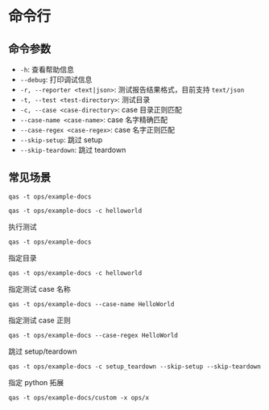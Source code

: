 # 命令行

## 命令参数

- `-h`: 查看帮助信息
- `--debug`: 打印调试信息
- `-r, --reporter <text|json>`: 测试报告结果格式，目前支持 `text/json`
- `-t, --test <test-directory>`: 测试目录
- `-c, --case <case-directory>`: case 目录正则匹配
- `--case-name <case-name>`: case 名字精确匹配
- `--case-regex <case-regex>`: case 名字正则匹配
- `--skip-setup`: 跳过 setup
- `--skip-teardown`: 跳过 teardown

## 常见场景

```shell
qas -t ops/example-docs

qas -t ops/example-docs -c helloworld
```

执行测试

```shell
qas -t ops/example-docs
```

指定目录

```shell
qas -t ops/example-docs -c helloworld
```

指定测试 case 名称

```shell
qas -t ops/example-docs --case-name HelloWorld
```
指定测试 case 正则

```shell
qas -t ops/example-docs --case-regex HelloWorld
```

跳过 setup/teardown

```shell
qas -t ops/example-docs -c setup_teardown --skip-setup --skip-teardown
```

指定 python 拓展

```shell
qas -t ops/example-docs/custom -x ops/x
```
